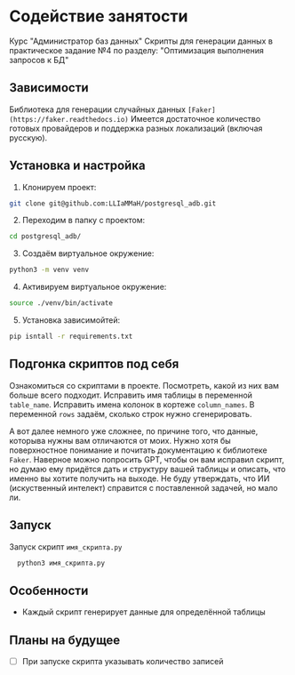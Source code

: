 # Содействие занятости

Курс "Администратор баз данных"
Скрипты для генерации данных в практическое задание №4 по разделу: "Оптимизация выполнения запросов к БД"




## Зависимости

Библиотека для генерации случайных данных `[Faker](https://faker.readthedocs.io)`
Имеется достаточное количество готовых провайдеров и поддержка разных локализаций (включая русскую).



## Установка и настройка
1) Клонируем проект:
```bash
git clone git@github.com:LLIaMMaH/postgresql_adb.git
```
2) Переходим в папку с проектом:
```bash
cd postgresql_adb/
```
3) Создаём виртуальное окружение:
```bash
python3 -m venv venv
```
4) Активируем виртуальное окружение:
```bash
source ./venv/bin/activate
```
5) Установка зависимойтей:
```bash
pip isntall -r requirements.txt
```

## Подгонка скриптов под себя
Ознакомиться со скриптами в проекте.
Посмотреть, какой из них вам больше всего подходит.
Исправить имя таблицы в переменной `table_name`.
Исправить имена колонок в кортеже `column_names`.
В переменной `rows` задаём, сколько строк нужно сгенерировать.

А вот далее немного уже сложнее, по причине того, что данные, которыва нужны вам отличаются от моих.
Нужно хотя бы поверхностное понимание и почитать документацию к библиотеке `Faker`.
Наверное можно попросить GPT, чтобы он вам исправил скрипт, но думаю ему придётся дать и структуру вашей таблицы и описать, что именно вы хотите получить на выходе. Не буду утверждать, что ИИ (искуственный интелект) справится с поставленной задачей, но мало ли.


## Запуск

Запуск скрипт `имя_скрипта.py`

```bash
  python3 имя_скрипта.py
```


## Особенности

- Каждый скрипт генерирует данные для определённой таблицы


## Планы на будущее

- [ ] При запуске скрипта указывать количество записей

